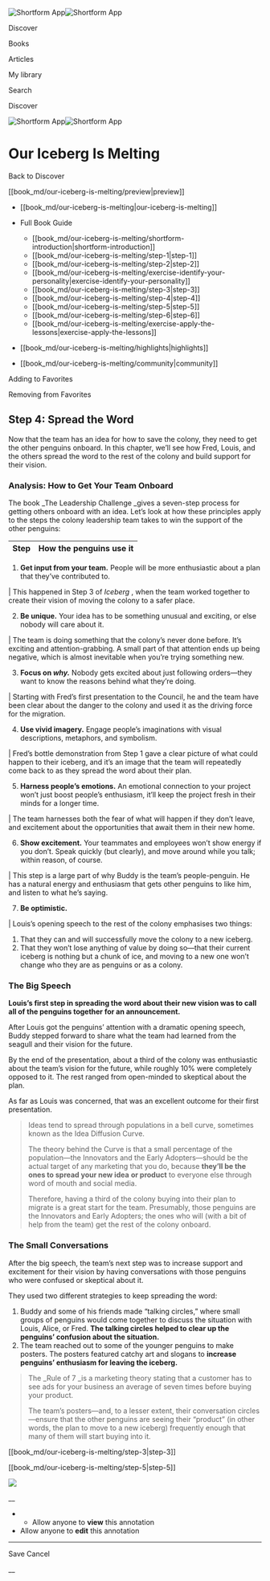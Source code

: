 ![Shortform App](/img/logo.36a2399e.svg)![Shortform App](/img/logo-dark.70c1b072.svg)

Discover

Books

Articles

My library

Search

Discover

![Shortform App](/img/logo.36a2399e.svg)![Shortform App](/img/logo-dark.70c1b072.svg)

# Our Iceberg Is Melting

Back to Discover

[[book_md/our-iceberg-is-melting/preview|preview]]

  * [[book_md/our-iceberg-is-melting|our-iceberg-is-melting]]
  * Full Book Guide

    * [[book_md/our-iceberg-is-melting/shortform-introduction|shortform-introduction]]
    * [[book_md/our-iceberg-is-melting/step-1|step-1]]
    * [[book_md/our-iceberg-is-melting/step-2|step-2]]
    * [[book_md/our-iceberg-is-melting/exercise-identify-your-personality|exercise-identify-your-personality]]
    * [[book_md/our-iceberg-is-melting/step-3|step-3]]
    * [[book_md/our-iceberg-is-melting/step-4|step-4]]
    * [[book_md/our-iceberg-is-melting/step-5|step-5]]
    * [[book_md/our-iceberg-is-melting/step-6|step-6]]
    * [[book_md/our-iceberg-is-melting/exercise-apply-the-lessons|exercise-apply-the-lessons]]
  * [[book_md/our-iceberg-is-melting/highlights|highlights]]
  * [[book_md/our-iceberg-is-melting/community|community]]



Adding to Favorites 

Removing from Favorites 

## Step 4: Spread the Word

Now that the team has an idea for how to save the colony, they need to get the other penguins onboard. In this chapter, we’ll see how Fred, Louis, and the others spread the word to the rest of the colony and build support for their vision.

### Analysis: How to Get Your Team Onboard

The book _The Leadership Challenge _gives a seven-step process for getting others onboard with an idea. Let’s look at how these principles apply to the steps the colony leadership team takes to win the support of the other penguins:

**Step** | **How the penguins use it**  
---|---  
  
  1. **Get input from your team.** People will be more enthusiastic about a plan that they’ve contributed to. 

| This happened in Step 3 of _Iceberg_ , when the team worked together to create their vision of moving the colony to a safer place.   
  
  2. **Be unique.** Your idea has to be something unusual and exciting, or else nobody will care about it. 

| The team is doing something that the colony’s never done before. It’s exciting and attention-grabbing.  A small part of that attention ends up being negative, which is almost inevitable when you’re trying something new.   
  
  3. **Focus on _why._** Nobody gets excited about just following orders—they want to know the reasons behind what they’re doing. 

| Starting with Fred’s first presentation to the Council, he and the team have been clear about the danger to the colony and used it as the driving force for the migration.   
  
  4. **Use vivid imagery.** Engage people’s imaginations with visual descriptions, metaphors, and symbolism. 

| Fred’s bottle demonstration from Step 1 gave a clear picture of what could happen to their iceberg, and it’s an image that the team will repeatedly come back to as they spread the word about their plan.   
  
  5. **Harness people’s emotions.** An emotional connection to your project won’t just boost people’s enthusiasm, it’ll keep the project fresh in their minds for a longer time. 

| The team harnesses both the fear of what will happen if they don’t leave, and excitement about the opportunities that await them in their new home.   
  
  6. **Show excitement.** Your teammates and employees won’t show energy if you don’t. Speak quickly (but clearly), and move around while you talk; within reason, of course. 

| This step is a large part of why Buddy is the team’s people-penguin. He has a natural energy and enthusiasm that gets other penguins to like him, and listen to what he’s saying.   
  
  7. **Be optimistic.**

| Louis’s opening speech to the rest of the colony emphasises two things: 

  1. That they can and will successfully move the colony to a new iceberg. 
  2. That they won’t lose anything of value by doing so—that their current iceberg is nothing but a chunk of ice, and moving to a new one won’t change who they are as penguins or as a colony. 

  
  
### The Big Speech

**Louis’s first step in spreading the word about their new vision was to call all of the penguins together for an announcement.**

After Louis got the penguins’ attention with a dramatic opening speech, Buddy stepped forward to share what the team had learned from the seagull and their vision for the future.

By the end of the presentation, about a third of the colony was enthusiastic about the team’s vision for the future, while roughly 10% were completely opposed to it. The rest ranged from open-minded to skeptical about the plan.

As far as Louis was concerned, that was an excellent outcome for their first presentation.

> Ideas tend to spread through populations in a bell curve, sometimes known as the Idea Diffusion Curve.
> 
> The theory behind the Curve is that a small percentage of the population—the Innovators and the Early Adopters—should be the actual target of any marketing that you do, because **they’ll be the ones to spread your new idea** **or product** to everyone else through word of mouth and social media.
> 
> Therefore, having a third of the colony buying into their plan to migrate is a great start for the team. Presumably, those penguins are the Innovators and Early Adopters; the ones who will (with a bit of help from the team) get the rest of the colony onboard.

### The Small Conversations

After the big speech, the team’s next step was to increase support and excitement for their vision by having conversations with those penguins who were confused or skeptical about it.

They used two different strategies to keep spreading the word:

  1. Buddy and some of his friends made “talking circles,” where small groups of penguins would come together to discuss the situation with Louis, Alice, or Fred. **The talking circles helped to clear up the penguins’ confusion about the situation.**
  2. The team reached out to some of the younger penguins to make posters. The posters featured catchy art and slogans to **increase penguins’ enthusiasm for leaving the iceberg.**



> The _Rule of 7 _is a marketing theory stating that a customer has to see ads for your business an average of seven times before buying your product.
> 
> The team’s posters—and, to a lesser extent, their conversation circles—ensure that the other penguins are seeing their “product” (in other words, the plan to move to a new iceberg) frequently enough that many of them will start buying into it.

[[book_md/our-iceberg-is-melting/step-3|step-3]]

[[book_md/our-iceberg-is-melting/step-5|step-5]]

![](https://bat.bing.com/action/0?ti=56018282&Ver=2&mid=b510e5d6-ddd0-4272-bf3c-b899668214fb&sid=f30c5e70639211ee87d33f0876d93783&vid=f30c9700639211eeb3a75d830392c94f&vids=0&msclkid=N&pi=0&lg=en-US&sw=800&sh=600&sc=24&nwd=1&tl=Shortform%20%7C%20Book&p=https%3A%2F%2Fwww.shortform.com%2Fapp%2Fbook%2Four-iceberg-is-melting%2Fstep-4&r=&lt=410&evt=pageLoad&sv=1&rn=35155)

__

  *   * Allow anyone to **view** this annotation
  * Allow anyone to **edit** this annotation



* * *

Save Cancel

__




